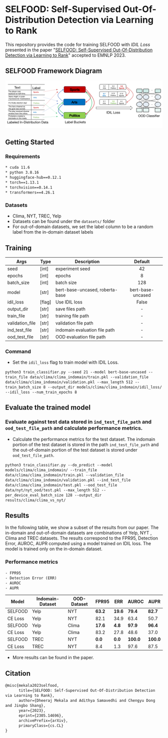 # SELFOOD: Self-Supervised Out-Of-Distribution Detection via Learning to Rank
This repository provides the code for training SELFOOD with *IDIL Loss* presented in the paper "[SELFOOD: Self-Supervised Out-Of-Distribution Detection via Learning to Rank](https://arxiv.org/abs/2305.14696)" accepted to EMNLP 2023.

## SELFOOD Framework Diagram
![SELFOOD Framework](./selfood_framework.png)


## Getting Started
### Requirements
```
* cuda 11.6
* python 3.8.16
* huggingface-hub==0.12.1
* torch==1.13.1
* torchvision==0.14.1 
* transformers==4.26.1
```
### Datasets
* Clima, NYT, TREC, Yelp
* Datasets can be found under the `datasets/` folder
* For out-of-domain datasets, we set the label column to be a random label from the in-domain dataset labels

## Training
| Args 	| Type 	| Description 	| Default|
|---------|--------|----------------------------------------------------|:-----:|
| seed 	| [int] 	| experiment seed | 42 |
| epochs 	| [int] 	| epochs | 8 |
| batch_size 	| [int] 	| batch size| 128|
| model 	| [str]	| bert-base-uncased, roberta-base | 	 bert-base-uncased |
| idil_loss 	| [flag] 	| Use IDIL loss | False	|
| output_dir 	| [str] 	| save files path	|  - |
| train_file 	| [str] 	| training file path	|  - |
| validation_file 	| [str] 	| validation file path	|  - |
| ind_test_file 	| [str] 	| indomain evaluation file path	|  - |
| ood_test_file 	| [str] 	| OOD evaluation file path	|  - |

### Command 
* Set the  `idil_loss` flag to train model with IDIL Loss.
``` 
python3 train_classifier.py --seed 21 --model bert-base-uncased --train_file data/clima/clima_indomain/train.pkl --validation_file data/clima/clima_indomain/validation.pkl --max_length 512 --train_batch_size 8 --output_dir models/clima/clima_indomain/idil_loss/ --idil_loss --num_train_epochs 8 
```




##  Evaluate the trained model

### Evaluate against test data stored in  `ind_test_file_path` and `ood_test_file_path` and calculate performance metrics.
* Calculate the performance metrics for the test dataset. The indomain portion of the test dataset is stored in the path `ind_test_file_path` and the out-of-domain portion of the test dataset is stored under `ood_test_file_path`.
``` 
python3 train_classifier.py --do_predict --model models/clima/clima_indomain/ --train_file data/clima/clima_indomain/train.pkl --validation_file data/clima/clima_indomain/validation.pkl --ind_test_file data/clima/clima_indomain/test.pkl --ood_test_file data/nyt/nyt_ood/test.pkl --max_length 512 --per_device_eval_batch_size 128 --output_dir results/clima/clima_vs_nyt/  

``` 

## Results
In the following table, we show a subset of the results from our paper. The in-domain and out-of-domain datasets are combinations of Yelp, NYT , Clima and TREC datasets. The results correspond to the FPR95, Detection Error, AUROC, AUPR computed using a model trained on IDIL loss. The model is trained only on the in-domain dataset.


### Performance metrics
``` 
- FPR95
- Detection Error (ERR)
- AUROC
- AUPR
```


| Model    | Indomain-Dataset | OOD-Dataset | FPR95 | ERR  | AUROC | AUPR  |
|----------|------------------|-------------|-------|------|-------|-------|
| SELFOOD  | Yelp             | NYT         | **63.2**  | **19.6** | **79.4**  | **82.7**  |
| CE Loss  | Yelp             | NYT         | 82.1  | 34.9 | 63.4  | 50.7  |
| SELFOOD  | Yelp             | Clima       | **17.6**  | **4.8**  | **97.9**  | **96.4**  |
| CE Loss  | Yelp             | Clima       | 83.2  | 27.8 | 48.6  | 37.0  |
| SELFOOD  | TREC             | NYT         | **0.0**   | **0.0**  | **100.0** | **100.0** |
| CE Loss  | TREC             | NYT         | 8.4   | 1.3  | 97.6  | 87.5  |



* More results can be found in the paper.


## Citation
```
@misc{mekala2023selfood,
      title={SELFOOD: Self-Supervised Out-Of-Distribution Detection via Learning to Rank}, 
      author={Dheeraj Mekala and Adithya Samavedhi and Chengyu Dong and Jingbo Shang},
      year={2023},
      eprint={2305.14696},
      archivePrefix={arXiv},
      primaryClass={cs.CL}
}
```